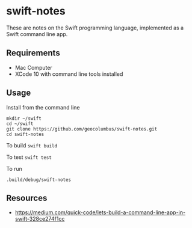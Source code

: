 # swift-notes

These are notes on the Swift programming language, implemented as a Swift command line app.

## Requirements

* Mac Computer
* XCode 10 with command line tools installed

## Usage

Install from the command line

```
mkdir ~/swift
cd ~/swift
git clone https://github.com/geocolumbus/swift-notes.git
cd swift-notes
```

To build
```swift build```

To test
```swift test```

To run
```
.build/debug/swift-notes
```

## Resources

* https://medium.com/quick-code/lets-build-a-command-line-app-in-swift-328ce274f1cc
